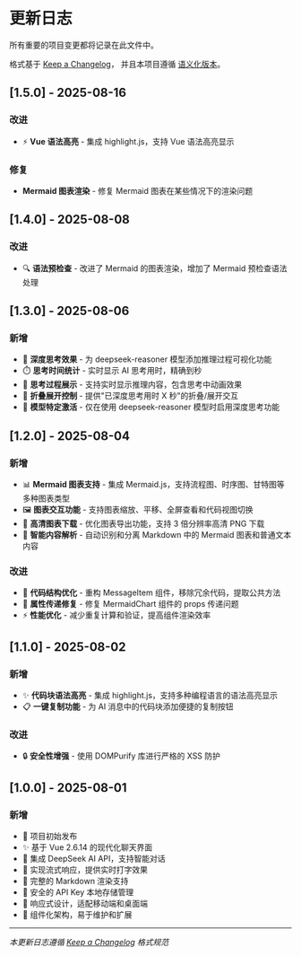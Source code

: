 # 更新日志

所有重要的项目变更都将记录在此文件中。

格式基于 [Keep a Changelog](https://keepachangelog.com/zh-CN/1.0.0/)，
并且本项目遵循 [语义化版本](https://semver.org/lang/zh-CN/)。

## [1.5.0] - 2025-08-16

### 改进

- ⚡ **Vue 语法高亮** - 集成 highlight.js，支持 Vue 语法高亮显示

### 修复

- **Mermaid 图表渲染** - 修复 Mermaid 图表在某些情况下的渲染问题

## [1.4.0] - 2025-08-08

### 改进

- 🔍 **语法预检查** - 改进了 Mermaid 的图表渲染，增加了 Mermaid 预检查语法处理

## [1.3.0] - 2025-08-06

### 新增

- 🧠 **深度思考效果** - 为 deepseek-reasoner 模型添加推理过程可视化功能
- ⏱️ **思考时间统计** - 实时显示 AI 思考用时，精确到秒
- 🔄 **思考过程展示** - 支持实时显示推理内容，包含思考中动画效果
- 📂 **折叠展开控制** - 提供"已深度思考用时 X 秒"的折叠/展开交互
- 🎯 **模型特定激活** - 仅在使用 deepseek-reasoner 模型时启用深度思考功能

## [1.2.0] - 2025-08-04

### 新增

- 📊 **Mermaid 图表支持** - 集成 Mermaid.js，支持流程图、时序图、甘特图等多种图表类型
- 🖼️ **图表交互功能** - 支持图表缩放、平移、全屏查看和代码视图切换
- 💾 **高清图表下载** - 优化图表导出功能，支持 3 倍分辨率高清 PNG 下载
- 🔄 **智能内容解析** - 自动识别和分离 Markdown 中的 Mermaid 图表和普通文本内容

### 改进

- 🎨 **代码结构优化** - 重构 MessageItem 组件，移除冗余代码，提取公共方法
- 🔧 **属性传递修复** - 修复 MermaidChart 组件的 props 传递问题
- ⚡ **性能优化** - 减少重复计算和验证，提高组件渲染效率

## [1.1.0] - 2025-08-02

### 新增

- ✨ **代码块语法高亮** - 集成 highlight.js，支持多种编程语言的语法高亮显示
- 📋 **一键复制功能** - 为 AI 消息中的代码块添加便捷的复制按钮

### 改进

- 🔒 **安全性增强** - 使用 DOMPurify 库进行严格的 XSS 防护

## [1.0.0] - 2025-08-01

### 新增

- 🎉 项目初始发布
- ✨ 基于 Vue 2.6.14 的现代化聊天界面
- 🤖 集成 DeepSeek AI API，支持智能对话
- 🌊 实现流式响应，提供实时打字效果
- 📝 完整的 Markdown 渲染支持
- 🔐 安全的 API Key 本地存储管理
- 📱 响应式设计，适配移动端和桌面端
- 🎯 组件化架构，易于维护和扩展

---

_本更新日志遵循 [Keep a Changelog](https://keepachangelog.com/) 格式规范_
